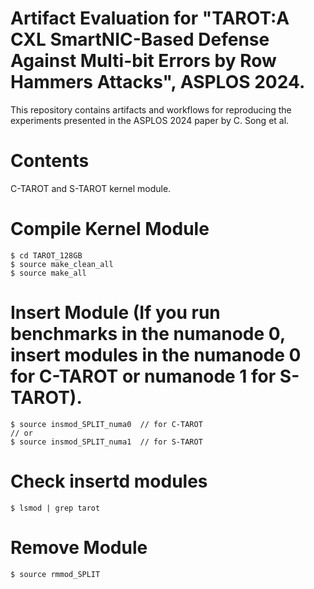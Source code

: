 # Artifact Evaluation for "TAROT:A CXL SmartNIC-Based Defense Against Multi-bit Errors by Row Hammers Attacks", ASPLOS 2024.
This repository contains artifacts and workflows for reproducing the experiments presented in the ASPLOS 2024 paper by C. Song et al.

# Contents
C-TAROT and S-TAROT kernel module.

# Compile Kernel Module
    
   ```  
   $ cd TAROT_128GB
   $ source make_clean_all
   $ source make_all
   ```

# Insert Module (If you run benchmarks in the numanode 0, insert modules in the numanode 0 for C-TAROT or numanode 1 for S-TAROT).

   ```  
   $ source insmod_SPLIT_numa0  // for C-TAROT
   // or
   $ source insmod_SPLIT_numa1  // for S-TAROT
   ```

# Check insertd modules

   ```  
   $ lsmod | grep tarot 
   ```

# Remove Module

   ```  
   $ source rmmod_SPLIT
   ```


